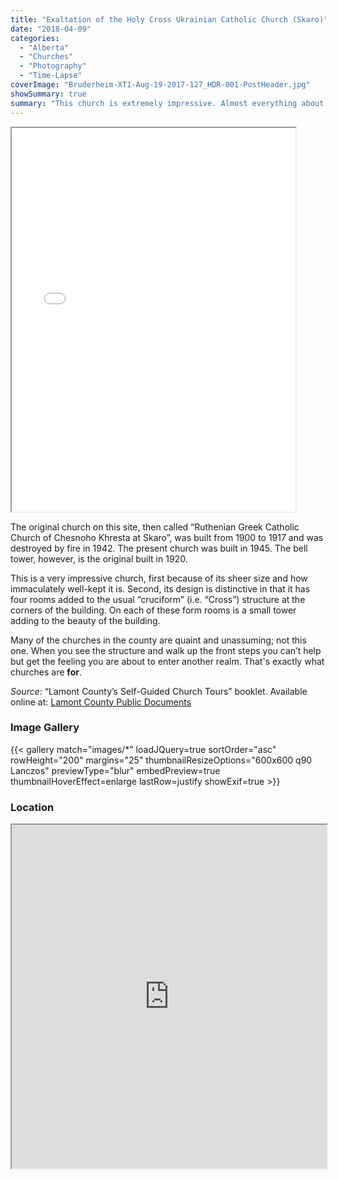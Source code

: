 ```yaml
---
title: "Exaltation of the Holy Cross Ukrainian Catholic Church (Skaro)"
date: "2018-04-09"
categories: 
  - "Alberta"
  - "Churches"
  - "Photography"
  - "Time-Lapse"
coverImage: "Bruderheim-XT1-Aug-19-2017-127_HDR-001-PostHeader.jpg"
showSummary: true
summary: "This church is extremely impressive. Almost everything about it seems to stand out: the form, the surroundings and how well it is maintained."
---
```

<iframe src="//www.youtube.com/embed/JBkhr4mkOFA" width="90%" height="614" allowfullscreen="allowfullscreen"></iframe>

The original church on this site, then called “Ruthenian Greek Catholic Church of Chesnoho Khresta at Skaro”, was built from 1900 to 1917 and was destroyed by fire in 1942. The present church was built in 1945. The bell tower, however, is the original built in 1920.

This is a very impressive church, first because of its sheer size and how immaculately well-kept it is. Second, its design is distinctive in that it has four rooms added to the usual “cruciform” (i.e. “Cross”) structure at the corners of the building. On each of these form rooms is a small tower adding to the beauty of the building.

Many of the churches in the county are quaint and unassuming; not this one. When you see the structure and walk up the front steps you can’t help but get the feeling you are about to enter another realm. That's exactly what churches are **for**.

_Source_: “Lamont County’s Self-Guided Church Tours” booklet. Available online at: [Lamont County Public Documents](https://lamontcounty.civicweb.net/filepro/documents/?preview=18486)

### Image Gallery
{{< gallery match="images/*" loadJQuery=true sortOrder="asc" rowHeight="200" margins="25" thumbnailResizeOptions="600x600 q90 Lanczos" previewType="blur" embedPreview=true thumbnailHoverEffect=enlarge lastRow=justify showExif=true >}}

### Location

<iframe src="https://www.google.com/maps/embed?pb=!1m18!1m12!1m3!1d3829.6954625898547!2d-112.82974028367404!3d53.89470924119501!2m3!1f0!2f0!3f0!3m2!1i1024!2i768!4f13.1!3m3!1m2!1s0x0%3A0x0!2zNTPCsDUzJzQwLjkiTiAxMTLCsDQ5JzM5LjIiVw!5e1!3m2!1sen!2sca!4v1523154617394" width="100%" height="550" allowfullscreen="allowfullscreen"></iframe>
